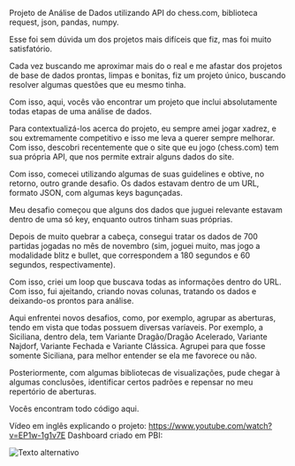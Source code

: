 

Projeto de Análise de Dados utilizando API do chess.com, biblioteca request, json, pandas, numpy.

Esse foi sem dúvida um dos projetos mais difíceis que fiz, mas foi muito satisfatório. 

Cada vez buscando me aproximar mais do o real e me afastar dos projetos de base de dados prontas, limpas e bonitas, fiz um projeto único, buscando resolver algumas questões que eu mesmo tinha.

Com isso, aqui, vocês vão encontrar um projeto que inclui absolutamente todas etapas de uma análise de dados. 

Para contextualizá-los acerca do projeto, eu sempre amei jogar xadrez, e sou extremamente competitivo e isso me leva a querer sempre melhorar. Com isso, descobri recentemente que o site que eu jogo (chess.com) tem sua própria API, que nos permite extrair alguns dados do site. 

Com isso, comecei utilizando algumas de suas guidelines e obtive, no retorno, outro grande desafio. Os dados estavam dentro de um URL, formato JSON, com algumas keys bagunçadas. 

Meu desafio começou que alguns dos dados que juguei relevante estavam dentro de uma só key, enquanto outros tinham suas próprias. 

Depois de muito quebrar a cabeça, consegui tratar os dados de 700 partidas jogadas no mês de novembro (sim, joguei muito, mas jogo a modalidade blitz e bullet, que correspondem a 180 segundos e 60 segundos, respectivamente). 

Com isso, criei um loop que buscava todas as informações dentro do URL. Com isso, fui ajeitando, criando novas colunas, tratando os dados e deixando-os prontos para análise.

Aqui enfrentei novos desafios, como, por exemplo, agrupar as aberturas, tendo em vista que todas possuem diversas varíaveis. Por exemplo, a Siciliana, dentro dela, tem Variante Dragão/Dragão Acelerado, Variante Najdorf, Variante Fechada e Variante Clássica. Agrupei para que fosse somente Siciliana, para melhor entender se ela me favorece ou não.

Posteriormente, com algumas bibliotecas de visualizações, pude chegar à algumas conclusões, identificar certos padrões e repensar no meu repertório de aberturas. 

Vocês encontram todo código aqui. 

Vídeo em inglês explicando o projeto: https://www.youtube.com/watch?v=EP1w-1g1v7E 
Dashboard criado em PBI: 

![Texto alternativo](https://i.imgur.com/hymwYMm.gif)



